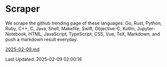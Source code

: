 # Scraper

We scrape the github trending page of these languages: Go, Rust, Python, Ruby, C++, C, Java, Shell, Makefile, Swift, Objective-C, Kotlin, Jupyter-Notebook, HTML, JavaScript, TypeScript, CSS, Vue, TeX, Markdown, and push a markdown result everyday.

[2025-02-09.md](https://github.com/cumthxy/github-trending-backup/blob/master/2025-02-09.md)

Last Updated: 2025-02-09 02:00:16